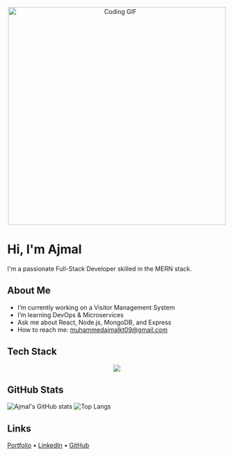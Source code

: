 <p align="center">
  <img src="https://media.giphy.com/media/qgQUggAC3Pfv687qPC/giphy.gif" width="500" alt="Coding GIF" />
</p>

#  Hi, I'm Ajmal

I'm a passionate Full-Stack Developer skilled in the MERN stack.

## About Me
-  I’m currently working on a Visitor Management System
-  I’m learning DevOps & Microservices
-  Ask me about React, Node.js, MongoDB, and Express
-  How to reach me: muhammedajmalkt09@gmail.com



## Tech Stack

<p align="center">
  <a href="https://skillicons.dev">
    <img src="https://skillicons.dev/icons?i=html,css,js,react,redux,next,nodejs,express,mongodb,tailwind,docker,git,vscode,figma,firebase" />
  </a>
</p>



## GitHub Stats
![Ajmal's GitHub stats](https://github-readme-stats.vercel.app/api?username=muhammedajmalkt&show_icons=true&theme=radical)
![Top Langs](https://github-readme-stats.vercel.app/api/top-langs/?username=muhammedajmalkt&layout=compact&theme=radical)


## Links
[Portfolio](https://ajmalkt.netlify.app/) • [LinkedIn](https://linkedin.com/in/ajmalkt) • [GitHub](https://github.com/ajmalkt)
